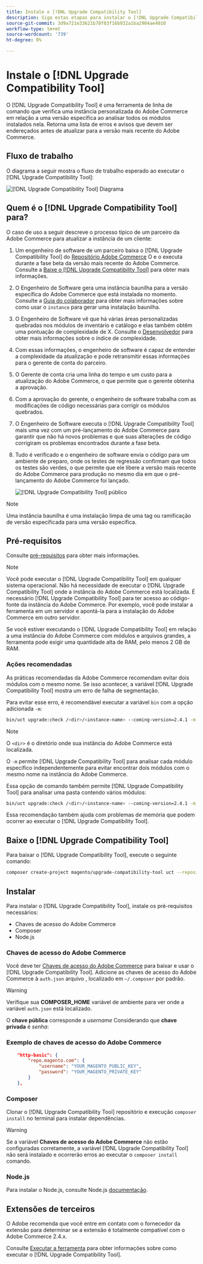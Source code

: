 ```yaml
---
title: Instale o [!DNL Upgrade Compatibility Tool]
description: Siga estas etapas para instalar o [!DNL Upgrade Compatibility Tool] para seu projeto do Adobe Commerce.
source-git-commit: 3d9a721e33621b78f03f16b932a1ba2904ae4010
workflow-type: tm+mt
source-wordcount: '739'
ht-degree: 0%

---
```



# Instale o [!DNL Upgrade Compatibility Tool]

O [!DNL Upgrade Compatibility Tool] é uma ferramenta de linha de comando que verifica uma instância personalizada do Adobe Commerce em relação a uma versão específica ao analisar todos os módulos instalados nela. Retorna uma lista de erros e avisos que devem ser endereçados antes de atualizar para a versão mais recente do Adobe Commerce.

## Fluxo de trabalho

O diagrama a seguir mostra o fluxo de trabalho esperado ao executar o [!DNL Upgrade Compatibility Tool]:

![[!DNL Upgrade Compatibility Tool] Diagrama](../../assets/upgrade-guide/mvp-diagram-v3.png)

## Quem é o [!DNL Upgrade Compatibility Tool] para?

O caso de uso a seguir descreve o processo típico de um parceiro da Adobe Commerce para atualizar a instância de um cliente:

1. Um engenheiro de software de um parceiro baixa o [!DNL Upgrade Compatibility Tool] do [Repositório Adobe Commerce](https://repo.magento.com/) O e o executa durante a fase beta da versão mais recente do Adobe Commerce. Consulte a [Baixe o [!DNL Upgrade Compatibility Tool]](../upgrade-compatibility-tool/install.md#download-the-upgrade-compatibility-tool) para obter mais informações.
1. O Engenheiro de Software gera uma instância baunilha para a versão específica do Adobe Commerce que está instalada no momento. Consulte a [Guia do colaborador](https://devdocs.magento.com/contributor-guide/contributing.html#vanilla-pr) para obter mais informações sobre como usar o `instance` para gerar uma instalação baunilha.
1. O Engenheiro de Software vê que há várias áreas personalizadas quebradas nos módulos de inventário e catálogo e elas também obtêm uma pontuação de complexidade de X. Consulte o [Desenvolvedor](../upgrade-compatibility-tool/developer.md) para obter mais informações sobre o índice de complexidade.
1. Com essas informações, o engenheiro de software é capaz de entender a complexidade da atualização e pode retransmitir essas informações para o gerente de conta do parceiro.
1. O Gerente de conta cria uma linha do tempo e um custo para a atualização do Adobe Commerce, o que permite que o gerente obtenha a aprovação.
1. Com a aprovação do gerente, o engenheiro de software trabalha com as modificações de código necessárias para corrigir os módulos quebrados.
1. O Engenheiro de Software executa o [!DNL Upgrade Compatibility Tool] mais uma vez com um pré-lançamento do Adobe Commerce para garantir que não há novos problemas e que suas alterações de código corrigiram os problemas encontrados durante a fase beta.
1. Tudo é verificado e o engenheiro de software envia o código para um ambiente de preparo, onde os testes de regressão confirmam que todos os testes são verdes, o que permite que ele libere a versão mais recente do Adobe Commerce para produção no mesmo dia em que o pré-lançamento do Adobe Commerce foi lançado.

   ![[!DNL Upgrade Compatibility Tool] público](../../assets/upgrade-guide/audience-uct-v3.png)

>[!NOTE]
>
>Uma instância baunilha é uma instalação limpa de uma tag ou ramificação de versão especificada para uma versão específica.

## Pré-requisitos

Consulte [pré-requisitos](../upgrade-compatibility-tool/prerequisites.md) para obter mais informações.

>[!NOTE]
>
>Você pode executar o [!DNL Upgrade Compatibility Tool] em qualquer sistema operacional. Não há necessidade de executar o [!DNL Upgrade Compatibility Tool] onde a instância do Adobe Commerce está localizada. É necessário [!DNL Upgrade Compatibility Tool] para ter acesso ao código-fonte da instância do Adobe Commerce. Por exemplo, você pode instalar a ferramenta em um servidor e apontá-la para a instalação do Adobe Commerce em outro servidor.

Se você estiver executando o [!DNL Upgrade Compatibility Tool] em relação a uma instância do Adobe Commerce com módulos e arquivos grandes, a ferramenta pode exigir uma quantidade alta de RAM, pelo menos 2 GB de RAM.

### Ações recomendadas

As práticas recomendadas da Adobe Commerce recomendam evitar dois módulos com o mesmo nome. Se isso acontecer, a variável [!DNL Upgrade Compatibility Tool] mostra um erro de falha de segmentação.

Para evitar esse erro, é recomendável executar a variável `bin` com a opção adicionada `-m`:

```bash
bin/uct upgrade:check /<dir>/<instance-name> --coming-version=2.4.1 -m /vendor/<vendor-name>/<module-name>
```

>[!NOTE]
>
>O `<dir>` é o diretório onde sua instância do Adobe Commerce está localizada.

O `-m` permite [!DNL Upgrade Compatibility Tool] para analisar cada módulo específico independentemente para evitar encontrar dois módulos com o mesmo nome na instância do Adobe Commerce.

Essa opção de comando também permite [!DNL Upgrade Compatibility Tool] para analisar uma pasta contendo vários módulos:

```bash
bin/uct upgrade:check /<dir>/<instance-name> --coming-version=2.4.1 -m /vendor/<vendor-name>/
```

Essa recomendação também ajuda com problemas de memória que podem ocorrer ao executar o [!DNL Upgrade Compatibility Tool].

## Baixe o [!DNL Upgrade Compatibility Tool]

Para baixar o [!DNL Upgrade Compatibility Tool], execute o seguinte comando:

```bash
composer create-project magento/upgrade-compatibility-tool uct --repository https://repo.magento.com
```

## Instalar

Para instalar o [!DNL Upgrade Compatibility Tool], instale os pré-requisitos necessários:

* Chaves de acesso do Adobe Commerce
* Composer
* Node.js

### Chaves de acesso do Adobe Commerce

Você deve ter [Chaves de acesso do Adobe Commerce](https://devdocs.magento.com/marketplace/sellers/profile-information.html#access-keys) para baixar e usar o [!DNL Upgrade Compatibility Tool]. Adicione as chaves de acesso do Adobe Commerce à `auth.json` arquivo , localizado em `~/.composer` por padrão.

>[!WARNING]
>
>Verifique sua **COMPOSER_HOME** variável de ambiente para ver onde a variável `auth.json` está localizado.

O **chave pública** corresponde a _username_ Considerando que **chave privada** é _senha_:

### Exemplo de chaves de acesso do Adobe Commerce

```json
    "http-basic": {
        "repo.magento.com": {
            "username": "YOUR_MAGENTO_PUBLIC_KEY",
            "password": "YOUR_MAGENTO_PRIVATE_KEY"
        }
    },
```

### Composer

Clonar o [!DNL Upgrade Compatibility Tool] repositório e execução `composer install` no terminal para instalar dependências.

>[!WARNING]
>
>Se a variável **Chaves de acesso do Adobe Commerce** não estão configuradas corretamente, a variável [!DNL Upgrade Compatibility Tool] não será instalado e ocorrerão erros ao executar o `composer install` comando.

### Node.js

Para instalar o Node.js, consulte Node.js [documentação](https://nodejs.dev/learn/how-to-install-nodejs).

## Extensões de terceiros

O Adobe recomenda que você entre em contato com o fornecedor da extensão para determinar se a extensão é totalmente compatível com o Adobe Commerce 2.4.x.

Consulte [Executar a ferramenta](../upgrade-compatibility-tool/run.md) para obter informações sobre como executar o [!DNL Upgrade Compatibility Tool].

